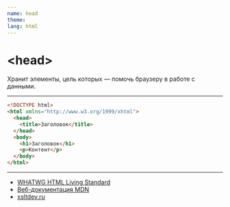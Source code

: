 ```yaml
---
name: head
theme:
lang: html
---
```


# &lt;**head**&gt;

Хранит элементы, цель которых — помочь браузеру в работе с данными.

---

```html
<!DOCTYPE html>
<html xmlns="http://www.w3.org/1999/xhtml">
  <head>
    <title>Заголовок</title>
  </head>
  <body>
    <h1>Заголовок</h1>
    <p>Контент</p>
  </body>
</html>
```

---

- [WHATWG HTML Living Standard](https://html.spec.whatwg.org/multipage/semantics.html#the-head-element)
- [Веб-документация MDN](https://developer.mozilla.org/ru/docs/Web/HTML/Element/head)
- [xsltdev.ru](https://xsltdev.ru/html/head/)
